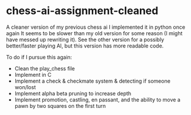 # chess-ai-assignment-cleaned

A cleaner version of my previous chess ai
I implemented it in python once again
It seems to be slower than my old version for some reason (I might have messed up rewriting it). See the other version for a possibly better/faster playing AI, but this version has more readable code. 

To do if I pursue this again:
- Clean the play_chess file 
- Implement in C
- Implement a check & checkmate system & detecting if someone won/lost 
- Implement alpha beta pruning to increase depth
- Implement promotion, castling, en passant, and the ability to move a pawn by two squares on the first turn
